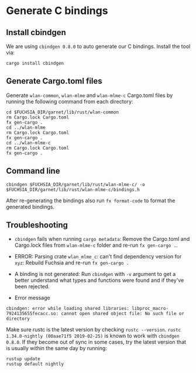 # Generate C bindings

## Install cbindgen

We are using `cbindgen 0.8.0` to auto generate our C bindings.
Install the tool via:
```
cargo install cbindgen
```

## Generate Cargo.toml files

Generate `wlan-common`, `wlan-mlme` and `wlan-mlme-c` Cargo.toml files by running the following command from each directory:
```
cd $FUCHSIA_DIR/garnet/lib/rust/wlan-common
rm Cargo.lock Cargo.toml
fx gen-cargo .
cd ../wlan-mlme
rm Cargo.lock Cargo.toml
fx gen-cargo .
cd ../wlan-mlme-c
rm Cargo.lock Cargo.toml
fx gen-cargo .
```

## Command line

```
cbindgen $FUCHSIA_DIR/garnet/lib/rust/wlan-mlme-c/ -o $FUCHSIA_DIR/garnet/lib/rust/wlan-mlme-c/bindings.h
```

After re-generating the bindings also run `fx format-code` to format the generated bindings.

## Troubleshooting

* `cbindgen` fails when running `cargo metadata`:
 Remove the Cargo.toml and Cargo.lock files from `wlan-mlme-c` folder and re-run `fx gen-cargo .`.

* ERROR: Parsing crate `wlan_mlme_c`: can't find dependency version for `xyz`:
Rebuild Fuchsia and re-run `fx gen-cargo .`

* A binding is not generated:
Run `cbindgen` with `-v` argument to get a better understand what types and functions were found and if they've been rejected.

* Error message
```
cbindgen: error while loading shared libraries: libproc_macro-7924135655fecacc.so: cannot open shared object file: No such file or directory
```
Make sure rustc is the latest version by checking `rustc --version`. `rustc 1.34.0-nightly (00aae71f5 2019-02-25)` is known to work with `cbindgen 0.8.0`. If they become out of sync in some cases, try the latest version that is usually within the same day by running:
```
rustup update
rustup default nightly
```
